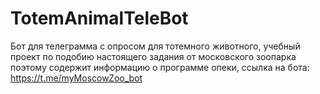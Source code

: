 # TotemAnimalTeleBot
Бот для телеграмма с опросом для тотемного животного, учебный проект по подобию настоящего задания от московского зоопарка поэтому содержит информацию о программе опеки, ссылка на бота: https://t.me/myMoscowZoo_bot
